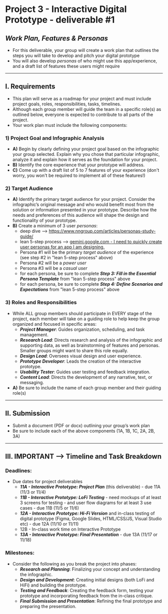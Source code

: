 # Project 3 - Interactive Digital Prototype - deliverable #1
##  *Work Plan, Features & Personas*

- For this deliverable, your group will create a work plan that outlines the steps you will take to develop and pitch your digital prototype
- You will also develop *personas* of who might use this app/experience, and a draft list of features these users might require

---

## I. Requirements
- This plan will serve as a roadmap for your project and must include project goals, roles, responsibilities, tasks, timelines. 
- Although each group member will guide the team in a specific role(s) as outlined below, everyone is expected to contribute to all parts of the project.
- Your work plan must include the following components:

### 1) Project Goal and Infographic Analysis
- **A)** Begin by clearly defining your project goal based on the infographic your group selected. Explain why you chose that particular infographic, analyze it and explain how it serves as the foundation for your project.
- **B)** Identify the core experience that your prototype will address.
- **C)** Come up with a draft list of 5 to 7 features of your experience (don't worry, you won't be required to implement all of these features!)

### 2) Target Audience
- **A)** Identify the primary target audience for your project. Consider the infographic’s original message and who would benefit most from the solution or information presented in your prototype. Describe how the needs and preferences of this audience will shape the design and functionality of your prototype.
- **B)** Create a minimum of 3 user *personas*:
  - deep dive --> https://www.nngroup.com/articles/personas-study-guide/
  - lean 5-step process --> [gemini.google.com - I need to quickly create user personas for an app I am designing.](https://gemini.google.com/share/2cd8a0074acd)
  - Persona #1 will be the primary *target audience* of the experience (see step #2 in "lean 5-step process" above)
  - Persona #2 will be a *power user*
  - Persona #3 will be a *casual user*
  - for each persona, be sure to complete ***Step 3: Fill in the Essential Persona Template*** from "lean 5-step process" above
  - for each persona, be sure to complete ***Step 4: Define Scenarios and Expectations*** from "lean 5-step process" above

### 3) Roles and Responsibilities
- While ALL group members should participate in EVERY stage of the project, each member will take on a guiding role to help keep the group organized and focused in specific areas:
  - ***Project Manager***: Guides organization, scheduling, and task management.
  - ***Research Lead***: Directs research and analysis of the infographic and supporting data, as well as brainstorming of features and personas. Smaller groups might want to share this role equally.
  - ***Design Lead***: Oversees visual design and user experience.
  - ***Prototype Developer***: Leads the creation of the interactive prototype.
  - ***Usability Tester***: Guides user testing and feedback integration.
  - ***Content Lead***: Directs the development of any narrative, text, or messaging.
- **A)** Be sure to include the name of each group member and their guiding role(s)

---

## II. Submission
- Submit a document (PDF or docx) outlining your group’s work plan
- Be sure to include each of the above components (1A, 1B, 1C, 2A, 2B, 3A)

---

## III. IMPORTANT --> Timeline and Task Breakdown

### Deadlines:
- Due dates for project deliverables
  - ***11A - Interactive Prototype: Project Plan*** (this deliverable) - due 11A (11/3 or 11/4)
  - ***11B - Interactive Prototype: LoFi Testing*** - need mockups of at least 3 screens for testing - and user flow diagrams for at least 3 use cases -  due 11B (11/5 or 11/6)
  - ***12A - Interactive Prototype:  Hi-Fi Version*** and in-class testing of digital prototype (Figma, Google Slides, HTML/CSS/JS, Visual Studio etc)  - due 12A (11/10 or 11/11)
  - 12B - In-class work time on Interactive Prototype
  - ***13A - Interactive Prototype: Final Presentation*** - due 13A (11/17 or 11/18)
 
### Milestones:
- Consider the following as you break the project into phases:
  - ***Research and Planning***: Finalizing your concept and understanding the infographic.
  - ***Design and Development***: Creating initial designs (both LoFi and HiFi) and building the prototype.
  - ***Testing and Feedback***: Creating the feedback form, testing your prototype and incorporating feedback from the in-class critique.
  - ***Final Submission and Presentation***: Refining the final prototype and preparing the presentation.


